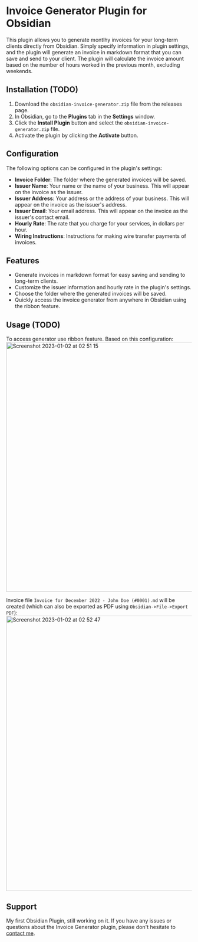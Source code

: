 # Invoice Generator Plugin for Obsidian

This plugin allows you to generate montlhy invoices for your long-term clients directly from Obsidian. Simply specify information in plugin settings, and the plugin will generate an invoice in markdown format that you can save and send to your client. The plugin will calculate the invoice amount based on the number of hours worked in the previous month, excluding weekends.

## Installation (TODO)

1. Download the `obsidian-invoice-generator.zip` file from the releases page.
2. In Obsidian, go to the **Plugins** tab in the **Settings** window.
3. Click the **Install Plugin** button and select the `obsidian-invoice-generator.zip` file.
4. Activate the plugin by clicking the **Activate** button.

## Configuration

The following options can be configured in the plugin's settings:

- **Invoice Folder**: The folder where the generated invoices will be saved.
- **Issuer Name**: Your name or the name of your business. This will appear on the invoice as the issuer.
- **Issuer Address**: Your address or the address of your business. This will appear on the invoice as the issuer's address.
- **Issuer Email**: Your email address. This will appear on the invoice as the issuer's contact email.
- **Hourly Rate**: The rate that you charge for your services, in dollars per hour.
- **Wiring Instructions**: Instructions for making wire transfer payments of invoices. 

## Features

- Generate invoices in markdown format for easy saving and sending to long-term clients.
- Customize the issuer information and hourly rate in the plugin's settings.
- Choose the folder where the generated invoices will be saved.
- Quickly access the invoice generator from anywhere in Obsidian using the ribbon feature.

## Usage (TODO)

To access generator use ribbon feature. Based on this configuration:
<img width="677" alt="Screenshot 2023-01-02 at 02 51 15" src="https://user-images.githubusercontent.com/362024/210190520-28258f65-70a7-4341-92f1-3c892fadd47f.png">

Invoice file `Invoice for December 2022 - John Doe (#0001).md` will be created (which can also be exported as PDF using `Obsidian->File->Export PDF`):
<img width="746" alt="Screenshot 2023-01-02 at 02 52 47" src="https://user-images.githubusercontent.com/362024/210190528-6a554f12-981d-428a-8a79-baaf4185d5f5.png">

## Support

My first Obsidian Plugin, still working on it. If you have any issues or questions about the Invoice Generator plugin, please don't hesitate to [contact me](mailto:liudas.survila@gmail.com).
